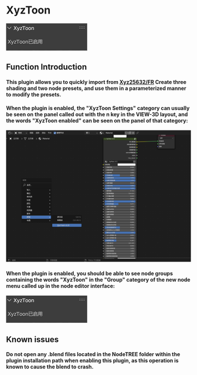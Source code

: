 # XyzToon

![](https://github.com/F89465586/XyzToon/blob/main/Image/XyzToonENABLED.png)

## Function Introduction

#### This plugin allows you to quickly import from [Xyz25632/FR](https://space.bilibili.com/1043824308?spm_id_from=333.337.0.0) Create three shading and two node presets, and use them in a parameterized manner to modify the presets.

#### When the plugin is enabled, the "XyzToon Settings" category can usually be seen on the panel called out with the n key in the VIEW-3D layout, and the words "XyzToon enabled" can be seen on the panel of that category:

![](https://github.com/F89465586/XyzToon/blob/main/Image/NodeTree.png)

#### When the plugin is enabled, you should be able to see node groups containing the words "XyzToon" in the "Group" category of the new node menu called up in the node editor interface:

![](https://github.com/F89465586/XyzToon/blob/main/Image/XyzToonENABLED.png)

## Known issues

#### Do not open any .blend files located in the NodeTREE folder within the plugin installation path when enabling this plugin, as this operation is known to cause the blend to crash.
